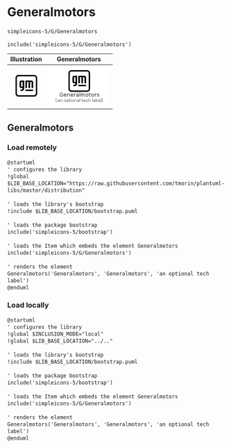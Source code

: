 # Generalmotors


```text
simpleicons-5/G/Generalmotors
```

```text
include('simpleicons-5/G/Generalmotors')
```



| Illustration | Generalmotors |
| :---: | :---: |
| ![illustration for Illustration](../../simpleicons-5/G/Generalmotors.png) | ![illustration for Generalmotors](../../simpleicons-5/G/Generalmotors.Local.png) |




## Generalmotors

### Load remotely
```plantuml
@startuml
' configures the library
!global $LIB_BASE_LOCATION="https://raw.githubusercontent.com/tmorin/plantuml-libs/master/distribution"

' loads the library's bootstrap
!include $LIB_BASE_LOCATION/bootstrap.puml

' loads the package bootstrap
include('simpleicons-5/bootstrap')

' loads the Item which embeds the element Generalmotors
include('simpleicons-5/G/Generalmotors')

' renders the element
Generalmotors('Generalmotors', 'Generalmotors', 'an optional tech label')
@enduml
```

### Load locally
```plantuml
@startuml
' configures the library
!global $INCLUSION_MODE="local"
!global $LIB_BASE_LOCATION="../.."

' loads the library's bootstrap
!include $LIB_BASE_LOCATION/bootstrap.puml

' loads the package bootstrap
include('simpleicons-5/bootstrap')

' loads the Item which embeds the element Generalmotors
include('simpleicons-5/G/Generalmotors')

' renders the element
Generalmotors('Generalmotors', 'Generalmotors', 'an optional tech label')
@enduml
```

